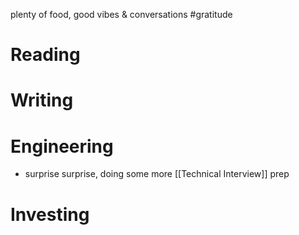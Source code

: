 plenty of food, good vibes & conversations #gratitude

# Reading
# Writing
# Engineering
- surprise surprise, doing some more [[Technical Interview]] prep
# Investing
